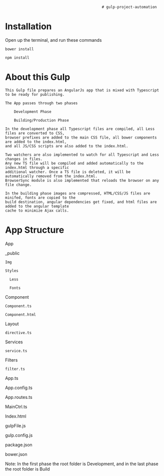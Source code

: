                                                 # gulp-project-automation

# Installation

  Open up the terminal, and run these commands
  
    bower install
    
    npm install
    
    
# About this Gulp

    This Gulp file prepares an AngularJs app that is mixed with Typescript to be ready for publishing. 
    
    The App passes through two phases
    
        Development Phase
        
        Building/Production Phase

    In the development phase all Typescript files are compiled, all Less files are converted to CSS, 
    browser prefixes are added to the main CSS file, all bower components are added to the index.html, 
    and all JS/CSS scripts are also added to the index.html. 

    Two watchers are also implemented to watch for all Typescript and Less changes in files. 
    Any new TS file will be compiled and added automatically to the index.html through a specific 
    additional watcher. Once a TS file is deleted, it will be automatically removed from the index.html. 
    BrowserSync module is also implemented that reloads the browser on any file change.
    
    In the building phase images are compressed, HTML/CSS/JS files are minifed, fonts are copied to the 
    build destination, angular dependencies get fixed, and html files are added to the angular template 
    cache to minimize Ajax calls.


# App Structure

 App
 
  _public
  
    Img
    
    Styles
    
      Less
      
      Fonts
      
  Component
  
    Component.ts
    
    Component.html
    
  Layout
  
    directive.ts
    
  Services
  
    service.ts
    
  Filters
  
    filter.ts
    
  App.ts
  
  App.config.ts
  
  App.routes.ts
  
  MainCtrl.ts
  
  Index.html
  
  gulpFile.js
  
  gulp.config.js
  
  package.json
  
  bower.json
  
Note: In the first phase the root folder is Development, and in the last phase the root folder is Build
